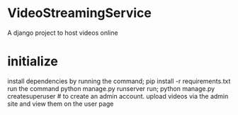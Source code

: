 # VideoStreamingService
A django project to host videos online
# initialize 
install dependencies by running the command; pip install -r requirements.txt
run the command python manage.py runserver
run; python manage.py createsuperuser # to create an admin account.
upload videos via the admin site and view them on the user page
